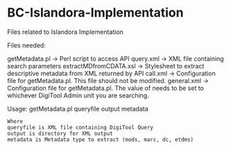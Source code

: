 BC-Islandora-Implementation
===========================

Files related to Islandora Implementation


Files needed:

getMetadata.pl -> Perl script to access API
query.xml -> XML file containing search parameters
extractMDfromCDATA.xsl -> Stylesheet to extract descriptive metadata from XML returned by API
call.xml -> Configuration file for getMetadata.pl. This file should not be modified.
general.xml -> Configuration file for getMetadata.pl. The value of <owner> needs to be set to whichever DigiTool Admin unit you are searching.


Usage:
    getMetadata.pl queryfile output metadata
    
    Where
    queryfile is XML file containing DigiTool Query
    output is directory for XML output
    metadata is Metadata type to extract (mods, marc, dc, etdms)
